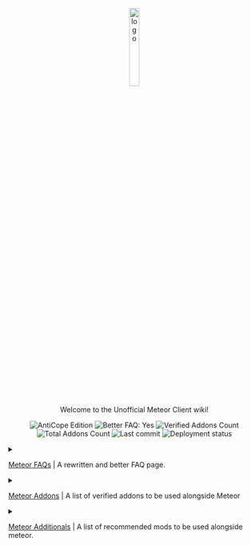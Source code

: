 <p align="center">
  <img src="https://avatars.githubusercontent.com/u/88768753?s=200&v=4" alt="logo" width="20%"/>
</p>
<p align="center">
  Welcome to the Unofficial Meteor Client wiki!
</p>
<div align="center">
  <img src="https://img.shields.io/badge/AntiCope-Edition-orange" alt="AntiCope Edition">
  <img src="https://img.shields.io/badge/Better%20FAQ%20page-Yes-brightgreen" alt="Better FAQ: Yes">
  <img src="https://img.shields.io/badge/Verified%20Addons-9-blue" alt="Verified Addons Count">
  <img src="https://img.shields.io/badge/Total%20Addons-30-blueviolet" alt="Total Addons Count">
  <img src="https://img.shields.io/github/last-commit/AntiCope/meteor-lists" alt="Last commit">
  <img src="https://img.shields.io/github/deployments/AntiCope/meteor-lists/github-pages?label=github-pages" alt="Deployment status">
</div>
<p> </p>

<details>
  <summary>

  [Meteor FAQs](pages/MeteorFAQ.md) | A rewritten and better FAQ page.

  </summary>

  - [NoteBot Guide](pages/faq/NoteBotGuide.md) | A guide on how to use notebot.
  - [Swarm Guide](pages/faq/SwarmGuide.md) | A guide on how to use the Swarm System.
</details>

<details>
  <summary>

  [Meteor Addons](pages/MeteorAddons.md) | A list of verified addons to be used alongside Meteor

  </summary>

  - [Unverified Addons](pages/addons/UnverifiedAddons.md) | List of **unverified** addons indexed by Github
</details>

<details>
  <summary>
    
  [Meteor Additionals](pages/MeteorAdditionals.md) | A list of recommended mods to be used alongside meteor.

  </summary>
</details>
